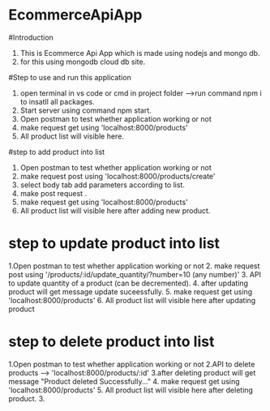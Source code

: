 # EcommerceApiApp

#Introduction
1. This is Ecommerce Api App which is made using nodejs and mongo db.
2. for this using mongodb cloud db site.

#Step to use and run this application
1. open terminal in vs code or cmd in project folder -->run command npm i to insatll all packages.
2. Start server using command npm start.
3. Open postman to test whether application working or not
4. make request get using 'localhost:8000/products'
5. All product list will visible here.

#step to add product into list
1. Open postman to test whether application working or not
2. make request post using 'localhost:8000/products/create'
3. select body tab add parameters according to list.
4. make post request .
5. make request get using 'localhost:8000/products'
6. All product list will visible here  after adding new product.

# step to update product into list
1.Open postman to test whether application working or not
2. make request post using '/products/:id/update_quantity/?number=10 (any number)'
3. API to update quantity of a product (can be decremented).
4. after updating product will get message update suceessfully.
5.  make request get using 'localhost:8000/products'
6. All product list will visible here  after updating product

# step to delete product into list
1.Open postman to test whether application working or not
2.API to delete products --> 'localhost:8000/products/:id'
3.after deleting product will get message "Product deleted Successfully..."
4. make request get using 'localhost:8000/products' 
5. All  product list will visible here after deleting product.
3.
